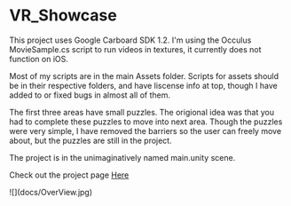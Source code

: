 # VR_Showcase

This project uses Google Carboard SDK 1.2. 
I'm using the Occulus MovieSample.cs script to run videos in textures, it currently does not function on iOS. 

Most of my scripts are in the main Assets folder. Scripts for assets should be in their respective folders, and have liscense info at top, though I have added to or fixed bugs in almost all of them.

The first three areas have small puzzles. The origional idea was that you had to complete these puzzles to move into next area. Though the puzzles were very simple, I have removed the barriers so the user can freely move about, but the puzzles are still in the project.

The project is in the unimaginatively named main.unity scene. 

<p>Check out the project page <a href="https://mi7flat5.github.io/VR_Showcase/">Here</a></p>
![](docs/OverView.jpg)

